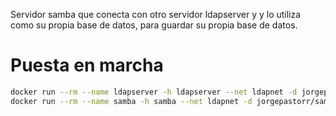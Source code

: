 Servidor samba que conecta con otro servidor ldapserver y y lo utiliza como su propia base de datos, para guardar su propia base de datos.



# Puesta en marcha

```bash
docker run --rm --name ldapserver -h ldapserver --net ldapnet -d jorgepastorr/ldapserver19
docker run --rm --name samba -h samba --net ldapnet -d jorgepastorr/samba19:ldap
```




